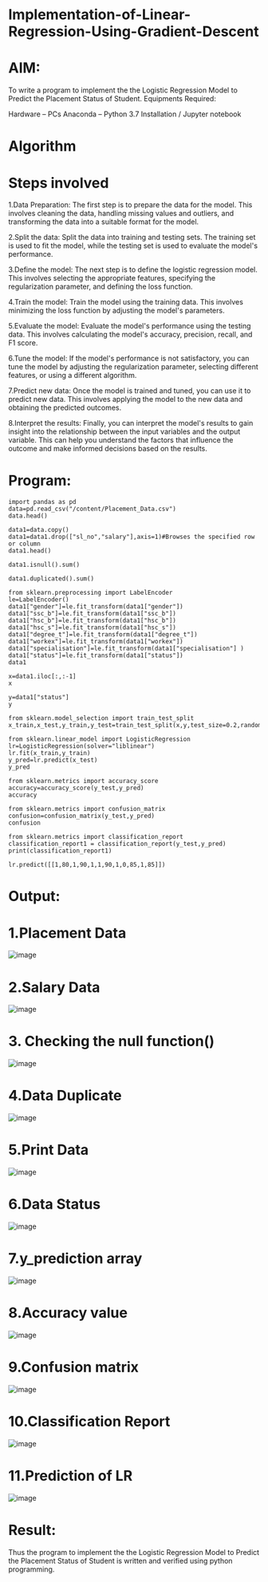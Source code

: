 # Implementation-of-Linear-Regression-Using-Gradient-Descent
# AIM:
To write a program to implement the the Logistic Regression Model to Predict the Placement Status of Student. Equipments Required:

Hardware – PCs
Anaconda – Python 3.7 Installation / Jupyter notebook
# Algorithm
# Steps involved
1.Data Preparation: The first step is to prepare the data for the model. This involves cleaning the data, handling missing values and outliers, and transforming the data into a suitable format for the model.

2.Split the data: Split the data into training and testing sets. The training set is used to fit the model, while the testing set is used to evaluate the model's performance.

3.Define the model: The next step is to define the logistic regression model. This involves selecting the appropriate features, specifying the regularization parameter, and defining the loss function.

4.Train the model: Train the model using the training data. This involves minimizing the loss function by adjusting the model's parameters.

5.Evaluate the model: Evaluate the model's performance using the testing data. This involves calculating the model's accuracy, precision, recall, and F1 score.

6.Tune the model: If the model's performance is not satisfactory, you can tune the model by adjusting the regularization parameter, selecting different features, or using a different algorithm.

7.Predict new data: Once the model is trained and tuned, you can use it to predict new data. This involves applying the model to the new data and obtaining the predicted outcomes.

8.Interpret the results: Finally, you can interpret the model's results to gain insight into the relationship between the input variables and the output variable. This can help you understand the factors that influence the outcome and make informed decisions based on the results.

# Program:
```
import pandas as pd
data=pd.read_csv("/content/Placement_Data.csv")
data.head()

data1=data.copy()
data1=data1.drop(["sl_no","salary"],axis=1)#Browses the specified row or column
data1.head()

data1.isnull().sum()

data1.duplicated().sum()

from sklearn.preprocessing import LabelEncoder
le=LabelEncoder()
data1["gender"]=le.fit_transform(data1["gender"])
data1["ssc_b"]=le.fit_transform(data1["ssc_b"])
data1["hsc_b"]=le.fit_transform(data1["hsc_b"])
data1["hsc_s"]=le.fit_transform(data1["hsc_s"])
data1["degree_t"]=le.fit_transform(data1["degree_t"])
data1["workex"]=le.fit_transform(data1["workex"])
data1["specialisation"]=le.fit_transform(data1["specialisation"] )     
data1["status"]=le.fit_transform(data1["status"])       
data1 

x=data1.iloc[:,:-1]
x

y=data1["status"]
y

from sklearn.model_selection import train_test_split
x_train,x_test,y_train,y_test=train_test_split(x,y,test_size=0.2,random_state=0)

from sklearn.linear_model import LogisticRegression
lr=LogisticRegression(solver="liblinear")
lr.fit(x_train,y_train)
y_pred=lr.predict(x_test)
y_pred

from sklearn.metrics import accuracy_score
accuracy=accuracy_score(y_test,y_pred)
accuracy

from sklearn.metrics import confusion_matrix
confusion=confusion_matrix(y_test,y_pred)
confusion

from sklearn.metrics import classification_report
classification_report1 = classification_report(y_test,y_pred)
print(classification_report1)

lr.predict([[1,80,1,90,1,1,90,1,0,85,1,85]])
```
# Output:
# 1.Placement Data
![image](https://github.com/niveshaprabu/Implementation-of-Linear-Regression-Using-Gradient-Descent/assets/122986499/5a5fed3c-b085-4e85-a40d-d8326c76a872)


# 2.Salary Data
![image](https://github.com/niveshaprabu/Implementation-of-Linear-Regression-Using-Gradient-Descent/assets/122986499/eeb26ada-b601-4ced-a4f6-ea12991bc32d)


# 3. Checking the null function()
![image](https://github.com/niveshaprabu/Implementation-of-Linear-Regression-Using-Gradient-Descent/assets/122986499/e7d75064-e52f-4a0b-8ada-7c00fba852a0)


# 4.Data Duplicate
![image](https://github.com/niveshaprabu/Implementation-of-Linear-Regression-Using-Gradient-Descent/assets/122986499/ca0c1c2b-ea36-457f-ad13-23e82edaf949)


# 5.Print Data
![image](https://github.com/niveshaprabu/Implementation-of-Linear-Regression-Using-Gradient-Descent/assets/122986499/3dcb7ce3-102b-421f-ba42-7a01f291ad33)


# 6.Data Status
![image](https://github.com/niveshaprabu/Implementation-of-Linear-Regression-Using-Gradient-Descent/assets/122986499/df811764-28ea-4a2a-994e-0a4b9b0581a4)


# 7.y_prediction array
![image](https://github.com/niveshaprabu/Implementation-of-Linear-Regression-Using-Gradient-Descent/assets/122986499/d4c6ec9c-353f-45ef-bdea-5be759f493af)


# 8.Accuracy value
![image](https://github.com/niveshaprabu/Implementation-of-Linear-Regression-Using-Gradient-Descent/assets/122986499/cab21414-bc43-41e5-bafd-82563af9bc63)


# 9.Confusion matrix
![image](https://github.com/niveshaprabu/Implementation-of-Linear-Regression-Using-Gradient-Descent/assets/122986499/aabb2685-4d86-4b9d-b825-775e4a5dad30)


# 10.Classification Report
![image](https://github.com/niveshaprabu/Implementation-of-Linear-Regression-Using-Gradient-Descent/assets/122986499/e43c0645-2361-4ae0-a1e5-227556c8a8a8)


# 11.Prediction of LR
![image](https://github.com/niveshaprabu/Implementation-of-Linear-Regression-Using-Gradient-Descent/assets/122986499/2e7c7a69-27c7-4c26-a720-def88cc71072)


#  Result:
Thus the program to implement the the Logistic Regression Model to Predict the Placement Status of Student is written and verified using python programming.
